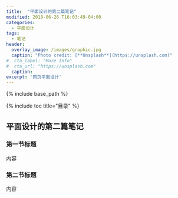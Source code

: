 ```yaml
---
title:  "平面设计的第二篇笔记"
modified: 2018-06-26 T16:03:49-04:00
categories: 
  - 平面设计
tags:
  - 笔记 
header:
  overlay_image: /images/graphic.jpg 
  caption: "Photo credit: [**Unsplash**](https://unsplash.com)"
#  cta_label: "More Info" 
#  cta_url: "https://unsplash.com"
  caption:
excerpt: '网页平面设计'
---
```

 
{% include base_path %}
 
{% include toc title="目录" %}

 
  
## 平面设计的第二篇笔记
 
### 第一节标题
 
内容
 
### 第二节标题

内容